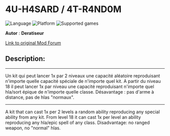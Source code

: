 # 4U-H4SARD / 4T-R4ND0M

![Language](https://img.shields.io/static/v1?label=language&message=english%20%7C%20french%20%7C%20&color=informational)
![Platform](https://img.shields.io/static/v1?label=platform&message=windows%20%7C%20macOS%20%7C%20&color=informational)
![Supported games](https://img.shields.io/static/v1?label=supported%20games&message=BG2%20%7C%20BGT%20%7C%20BGEE%20%7C%20BG2EE%20%7C%20EET%20%7C%20IWDEE%20%7C&color=dodgerblue)

**Autor** : **Deratiseur**

[Link to original Mod Forum](https://www.baldursgateworld.fr/viewtopic.php?t=34583)


## Description:
-------------

Un kit qui peut lancer 1x par 2 niveaux une capacité aléatoire reproduisant n'importe quelle capacité spéciale de n'importe quel kit. A partir du niveau 18 il peut lancer 1x par niveau une capacité reproduisant n'importe quel hla/sort épique de n'importe quelle classe.
Désavantage : pas d'arme à distance, pas de hlas "normaux".

-------------

A kit that can cast 1x per 2 levels a random ability reproducing any special ability from any kit. From level 18 it can cast 1x per level an ability reproducing any hla/epic spell of any class.
Disadvantage: no ranged weapon, no "normal" hlas.
